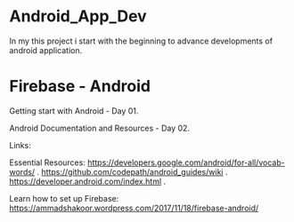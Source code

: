 # Android_App_Dev
In my this project i start with the beginning to advance developments of android application.


# Firebase - Android

Getting start with Android - Day 01.

Android Documentation and Resources - Day 02.



Links:

Essential Resources: 
https://developers.google.com/android/for-all/vocab-words/ .
https://github.com/codepath/android_guides/wiki .
https://developer.android.com/index.html .

Learn how to set up Firebase:
https://ammadshakoor.wordpress.com/2017/11/18/firebase-android/
